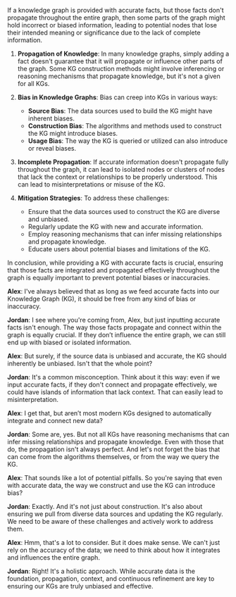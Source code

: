If a knowledge graph is provided with accurate facts, but those facts don't propagate throughout the entire graph, then some parts of the graph might hold incorrect or biased information, leading to potential nodes that lose their intended meaning or significance due to the lack of complete information.

1. **Propagation of Knowledge**: In many knowledge graphs, simply adding a fact doesn't guarantee that it will propagate or influence other parts of the graph. Some KG construction methods might involve inferencing or reasoning mechanisms that propagate knowledge, but it's not a given for all KGs.

2. **Bias in Knowledge Graphs**: Bias can creep into KGs in various ways:
   - **Source Bias**: The data sources used to build the KG might have inherent biases.
   - **Construction Bias**: The algorithms and methods used to construct the KG might introduce biases.
   - **Usage Bias**: The way the KG is queried or utilized can also introduce or reveal biases.

3. **Incomplete Propagation**: If accurate information doesn't propagate fully throughout the graph, it can lead to isolated nodes or clusters of nodes that lack the context or relationships to be properly understood. This can lead to misinterpretations or misuse of the KG.

4. **Mitigation Strategies**: To address these challenges:
   - Ensure that the data sources used to construct the KG are diverse and unbiased.
   - Regularly update the KG with new and accurate information.
   - Employ reasoning mechanisms that can infer missing relationships and propagate knowledge.
   - Educate users about potential biases and limitations of the KG.

In conclusion, while providing a KG with accurate facts is crucial, ensuring that those facts are integrated and propagated effectively throughout the graph is equally important to prevent potential biases or inaccuracies.

**Alex**: I've always believed that as long as we feed accurate facts into our Knowledge Graph (KG), it should be free from any kind of bias or inaccuracy.

**Jordan**: I see where you're coming from, Alex, but just inputting accurate facts isn't enough. The way those facts propagate and connect within the graph is equally crucial. If they don’t influence the entire graph, we can still end up with biased or isolated information.

**Alex**: But surely, if the source data is unbiased and accurate, the KG should inherently be unbiased. Isn't that the whole point?

**Jordan**: It's a common misconception. Think about it this way: even if we input accurate facts, if they don't connect and propagate effectively, we could have islands of information that lack context. That can easily lead to misinterpretation.

**Alex**: I get that, but aren’t most modern KGs designed to automatically integrate and connect new data? 

**Jordan**: Some are, yes. But not all KGs have reasoning mechanisms that can infer missing relationships and propagate knowledge. Even with those that do, the propagation isn't always perfect. And let's not forget the bias that can come from the algorithms themselves, or from the way we query the KG.

**Alex**: That sounds like a lot of potential pitfalls. So you're saying that even with accurate data, the way we construct and use the KG can introduce bias?

**Jordan**: Exactly. And it's not just about construction. It's also about ensuring we pull from diverse data sources and updating the KG regularly. We need to be aware of these challenges and actively work to address them.

**Alex**: Hmm, that's a lot to consider. But it does make sense. We can't just rely on the accuracy of the data; we need to think about how it integrates and influences the entire graph.

**Jordan**: Right! It's a holistic approach. While accurate data is the foundation, propagation, context, and continuous refinement are key to ensuring our KGs are truly unbiased and effective.
